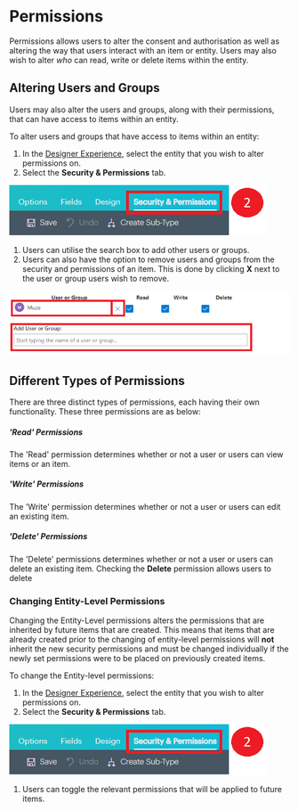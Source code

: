 # Permissions

Permissions allows users to alter the consent and authorisation as well as altering the way that users interact with an item or entity. Users may also wish to alter *who* can read, write or delete items within the entity.

## Altering Users and Groups

Users may also alter the users and groups, along with their permissions, that can have access to items within an entity.

To alter users and groups that have access to items within an entity:

1. In the [Designer Experience](https://docs.rapidplatform.com/Home/User-Documentation/Designer), select the entity that you wish to alter permissions on.
2. Select the **Security &amp; Permissions** tab.

![Permissions 01.png](./downloaded_image_1705285828424.png)

1. Users can utilise the search box to add other users or groups.
2. Users can also have the option to remove users and groups from the security and permissions of an item. This is done by clicking **X** next to the user or group users wish to remove.

![Permissions 02.png](./downloaded_image_1705285829445.png)

## Different Types of Permissions

There are three distinct types of permissions, each having their own functionality. These three permissions are as below:

##### 'Read' Permissions

The 'Read' permission determines whether or not a user or users can view items or an item.

##### 'Write' Permissions

The 'Write' permission determines whether or not a user or users can edit an existing item.

##### 'Delete' Permissions

The 'Delete' permissions determines whether or not a user or users can delete an existing item. Checking the **Delete** permission allows users to delete

### Changing Entity-Level Permissions

Changing the Entity-Level permissions alters the permissions that are inherited by future items that are created. This means that items that are already created prior to the changing of entity-level permissions will **not** inherit the new security permissions and must be changed individually if the newly set permissions were to be placed on previously created items.

To change the Entity-level permissions:

1. In the [Designer Experience](https://docs.rapidplatform.com/Home/User-Documentation/Designer), select the entity that you wish to alter permissions on.
2. Select the **Security &amp; Permissions** tab.

![Permissions 01.png](./downloaded_image_1705285830459.png)

1. Users can toggle the relevant permissions that will be applied to future items.